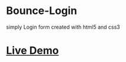 # Bounce-Login
simply Login form created with html5 and css3

# <a href="http://repo.altervista.org/template/bouncelogin/">Live Demo</a>
